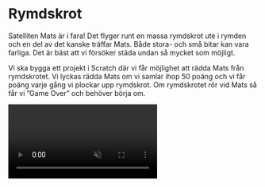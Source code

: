 # Rymdskrot

Satelliten Mats är i fara! Det flyger runt en massa rymdskrot ute i rymden och en del av det kanske träffar Mats. Både stora- och små bitar kan vara farliga. Det är bäst att vi försöker städa undan så mycket som möjligt.

Vi ska bygga ett projekt i Scratch där vi får möjlighet att rädda Mats från rymdskrotet. Vi lyckas rädda Mats om vi samlar ihop 50 poäng och vi får poäng varje gång vi plockar upp rymdskrot. Om rymdskrotet rör vid Mats så får vi ”Game Over” och behöver börja om.

<video src="./0_1.mp4" autoplay loop muted />

Vi börjar med att starta från ett startprojekt. Detta kallas att *remixa*.

1. Öppna din webbläsare och gå till
		
	<a href="https://scratch.mit.edu/projects/282942221/" target="_blank">https://scratch.mit.edu/projects/282942221/</a>
	
2. Klicka på knappen **Se inuti** så att du kan se koden.
3. Klicka på knappen **"Remix"** så att du får din egen version av projektet.

Nu har du ett projekt som innehåller en rymdfarkost, satelliten Mats och en rymdbakgrund.

##  1 – Hoppa framåt

Vi ska börja med att röra oss framåt i rymden. Vi behöver två block från biblioteket. Ett block ”När grön flagga klickas på” och ett block ”gå 10 steg”.

![](./1_1.png)

![](./1_2.png)

Kan du koppla ihop dem så att vår farkost hoppar framåt varje gång vi trycker på den gröna flaggan?

<video src="./1_3.mp4" autoplay loop muted />

## 2 – Loopa

Så här ska din kod se ut nu:

![Nu hoppar vi framåt varje gång vi trycker på den gröna flaggan](./2_1.png)

Nästa steg är att lägga till en loop så att vår rymdfarkost fortsätter att åka framåt.

Det finns ett block som heter ”för alltid”. 

![För alltid](./2_2.png)

Kan du koppla ihop det med de förra blocken så att vår farkost fortsätter att åka framåt utan att stanna när vi trycker på den gröna flaggan?


<video src="./2_3.mp4" autoplay loop muted />

> 10 steg framåt går lite för fort. Testa att ändra till 1 steg framåt så att vår rymdfarkost åker lite långsammare.

## 3 – Svänga

Så här ska din kod se ut nu:

![Nu fortsätter vi att gå framåt. För alltid.](./3_1.png)

Nästa steg är att lägga till styrning.

Det finns ett block som heter ”när mellanslag-tangenten trycks ned” och två block som svänger. Ett block svänger vänster och ett block svänger höger.

![](./3_2.png)

Kan du ändra och sätta ihop dessa block så att när ”vänsterpil” tangenten trycks ned så ska farkosten svänga vänster? Och när ”högerpil” tangenten trycks ned så ska farkosten svänga höger?

<video src="./3_3.mp4" autoplay loop muted />

## 4 – Spara

Så här ska din kod se ut nu:

![Nu kan vi styra vår farkost i rymden](./4_1.png)

Nästa steg är att spara projektet.

### Är du inloggad?

Om du är inloggad så sparas ditt projektet automatiskt men om du vill vara säker så kan du trycka på **Arkiv** och sedan **Spara nu**.

### Har du inget konto?

Om du inte har ett konto eller inte vill logga in så kan du spara ned ditt projekt som en fil till datorn.

Tryck på **Arkiv** och sedan **Spara till din dator**.

## 5 – Skapa rymdskrot

Men vart är allt rymdskrot? Rymden ser ju helt ren ut? Låt oss lägga till lite rymdskrot i vår rymd så att vi har något att städa.

Tryck på knappen för att måla en ny sprajt.

![Tryck på knappen för att måla en ny sprajt](./5_1.png)

Rita en kvadrat genom att välja kvadratverktyget från palletten till vänster och sedan rita en kvadrat på den rutiga ytan. Välj vilken färg du vill.

> Tips! För att rita en *perfekt* kvadrat så håll ned tangenten **shift** när du ritar ut din kvadrat.

![](./5_2.png)

Döp din sprajt till ”kvadrat”.

![](./5_3.png)

## 6 – Koda kvadrat

Tryck på ”kvadrat” i ditt bibliotek så att den är vald. Vi kan se att den är vald genom att den har en blå ram runt sig. Nu ska vi koda vad kvadraten ska göra.

Nu ska vi lägga till kod för vår kvadrat så att den försvinner när vår farkost rör vid det. Klicka på fliken ”kod” för att komma till koden för kvadraten.

![](./6_1.png)

> **Ser du inte din kod?** Din kod för din farkost har inte försvunnit. All kod som vi lägger ut är kopplade till en sprajt. Eftersom vi skapade en ny sprajt för vårt rymdskrot så har inte den fått någon kod ännu. Om vi väljer vår farkost i biblioteket så kommer vi se vår kod igen.

![](./5_3.png)

Nu vill vi koda kvadraten så att när vi trycker på den gröna flaggan så ska den vänta på att den rör vid vår farkost. Och sedan ska den gömma sig själv. 

För det så kommer vi behöva dessa block:

![Kan vi sätta ihop dem i rätt ordning?](./6_2.png)

Kan du sätta ihop dem i rätt ordning så att kvadraten försvinner när vi rör vid den med vår rymdfarkost?

<video src="./6_3.mp4" autoplay loop muted />

> Oroa dig inte för att kvadraten har försvunnit. Vi programmerar så att den visas igen i nästa steg.

## 7 – Visa kvadraten igen

Så här ska din kod se ut nu:

![Ser din kod ut såhär?](./7_1.png)

Nästa steg är att visa kvadraten igen när vi trycker på den gröna flaggan.

Kvadraten gör bara precis som den har blivit tillsagd och vi har inte sagt till den att visa sig igen när vi trycker på den gröna flaggan.

Det finns ett block som heter ”visa”. Vi skulle kunna lägga det så att det händer precis efter vi har klickat på den gröna flaggan och precis innan vårt block ”vänta tills …”.

![](./7_2.png)

Testa! Visas vår kvadrat när du trycker på den gröna flaggan?

<video src="./7_3.mp4" autoplay loop muted />


## 8 – Slumpa kvadratens position

Så här ska din kod se ut nu:

![](./8_1.png)

Nu visas vår kvadrat igen när vi trycker på den gröna flaggan. Nästa steg är att ge den en *slumpmässig* position.

> Slumpmässigt betyder att det kan dyka upp vart som helst och på en ny plats varje gång.

Det finns ett block ”gå till slumpmässig position”. Lägg det mellan blocket ”när grön flagga klickas på” och ”vänta tills …”.

![](./8_2.png)

När det ligger rätt så lägger sig rymdskrotet på en ny plats varje gång vi trycker på den gröna flaggan.

<video src="./8_3.mp4" autoplay loop muted />

## 9 – Rör på rymdskrotet

Så här ska din kod se ut nu:

![](./9_1.png)

Nu har vi skapat ett rymdskrot i form av en kvadrat som dyker upp på en ny plats varje gång vi trycker på den gröna flaggan. Men rymdskrotet står ju helt still! Och det är ju helt fel. Det ska ju flyga runt.

Nästa steg är att få kvadraten att röra på sig.

Vi lägger till ett nytt block **När grön flagga klickas på** och **för alltid** så ska vi **gå 1 steg framåt**.

Men om vi testar nu så fastnar vårt rymdskrot i kanterna för vi kan inte styra rymdskrotet. Det finns ett block som kan hjälpa oss. Det heter **om vid kanten, studsa**. 

![](./9_2.png)

Vi vill att vårt rymdskrot ska studsa vid kanten efter att det ha **gått 1 steg framåt**. Vart tror du att det här blocket ska ligga? 

## 10 – Håll räkningen på poäng

Så här ska din kod se ut nu:

![](./10_1.png)

Nästa steg är att räkna poäng.

Vi skulle vilja hålla reda på hur mycket rymdskrotet väger som vi har plockat upp. Det skulle vi kunna använda en *variabel* till. Variabler är väldigt användbara när vi vill räkna saker.

Använd knappen **skapa en variabel** och ge den namnet ”vikt”.

![](./10_2.png)

Nu kan vi använda blocket **ändra vikt med 5**. Vi vill ändra variabeln **vikt** med 5 *efter* att vi har rört vid rymdfarkosten.

![](./10_3.png)


## 11 – Lägg till mer rymdskrot

Så här ska din kod se ut nu:

![Nu räknar vi hur mycket rymdskrot vi plockar upp](./11_1.png)

Nu har vi skapat ett rymdskrot i form av en kvadrat som dyker upp på en ny plats varje gång vi trycker på den gröna flaggan. Och vi håller räkningen på hur mycket den väger. 

Nästa steg är att lägga till fler former av rymdskrot.

På samma sätt som vi ritade och programmerade vår kvadrat – skapa nu tre nya figurer:

- En rektangel
- En cirkel
- En triangel

> Tips! Det verkar inte finnas ingen färdig form för att rita en triangel. Vi måste nog rita den själva.

Glöm inte att också lägga in all kod från vår första sprajt.

Efter det här steget så ska det vara en massa rymdskrot som dyker upp på slumpmässiga platser varje gång vi trycker på den gröna flaggan.

<video src="./11_2.mp4" autoplay loop muted />


## 12 – Rymdskrotet väger olika mycket

Bitarna av rymdskrot väger olika mycket beroende på vilken form de har. Därför behöver vi ändra hur mycket ”vikt” vi ändrar vår variabel med när vi rör de olika rymdskroten.

- Kvadrat väger **5** ton
- Cirkel väger **10** ton
- Triangel väger **15** ton
- Rektangel väger **20** ton

Skriv in den nya vikten i blocket **ändra vikt med 5** för varje sprajt som är ett rymdskrot.

## 13 – Nollställ variabel

Nu väger de olika bitarna olika mycket.

Men vår variabel bara fortsätter att räkna. Den börjar aldrig om.

För att kunna hålla räkningen ordentligt så skulle vi vilja *nollställa* vår variabel. Det betyder att vi sätter den till 0. Vi vill nollställa den varje gång vi trycker på den gröna flaggan.

![](./13_1.png)

Välj sprajten ”rymdfarkost”. Precis efter blocket ”När grön flagga klickas på” – lägg till ett block **sätt vikt till 0**. 

Nu borde variabelns värde sättas till 0 varje gång vi trycker på den gröna flaggan. Testa genom att fånga lite rymdskrot och sedan trycka den gröna flaggan. Sätts variabeln till 0?

<video src="./13_2.mp4" autoplay loop muted />

## 14 – Avsluta när vi har städat färdigt

Nu nollställs vår variabel varje gång vi startar om. 

Som nästa steg så vill vi att vår rymdfarkost ska ropa ”Äntligen klart! när vi har plockat upp allt rymdskrot. Om vi har plockat upp all rymdskrot så betyder det att vi har plussat ihop allas vikter i vår variabel.

Välj sprajten ”rymdfarkost”. Nu ska vi lägga till ett par block inuti vårt ”för alltid”-block. Vi vill kolla om variabeln ”vikt” är lika mycket som *summan* av alla blockens vikt. Och om den är det – då säger vi ”Äntligen klart!” och sedan stoppar vi alla skript med blocket ”stoppa alla”.

> Vi kan räkna ut summan genom att plussa ihop alla vikterna från de olika rymdskroten. Använd papper och penna och skriv ned vikterna från sprajtarna och plussa sedan ihop dem.

![](./14_2.png)

## 15 – Game over när vi nuddar Mats

Nu när vi har städat bort allt rymdskrot så kan vi pusta ut. Men vi har inte kodat vad som ska hända om rymdskrotet nuddar Mats. 

Markera sprajten Mats. Det är där vi ska lägga till vår kod.

Efter att grön flagga klickas på så ska vi vänta tills vi rör vid kvadrat **eller** rör vid rektangel **eller** rör vid cirkel **eller** rör vid triangel. 

Efter det vill vi säga ”Ajajajaj!” i 2 sekunder. Och sedan vill vi använda blocket ”stoppa alla” för att avsluta vårt skript.

> Visste du att det går att lägga ett ”eller”-block i ett annat ”eller”-block?

![](./15_2.gif)

Det kan bli väldigt svårt att hinna städa undan allt rymdskrot om Mats är väldigt stor. Vi kan ändra storleken på Mats om vi vill göra det lite lättare för oss:

![](./15_3.png)

## Färdig!

Snyggt jobbat! Nu kan vi städa rymden från rymdskrot och rädda Mats från ett hemskt öde.

Glöm inte att spara ditt projekt! Döp det gärna till uppgiftens namn så att du enkelt kan hitta den igen.

> **Testa ditt projekt**
> 
> Visa gärna någon det som du har gjort och låt dem testa. Tryck på DELA för att andra ska kunna hitta spelet på Scratch. Gå ut till projektsidan och låt någon annan testa spelet!

## Utmaningar

## Frågeställningar

